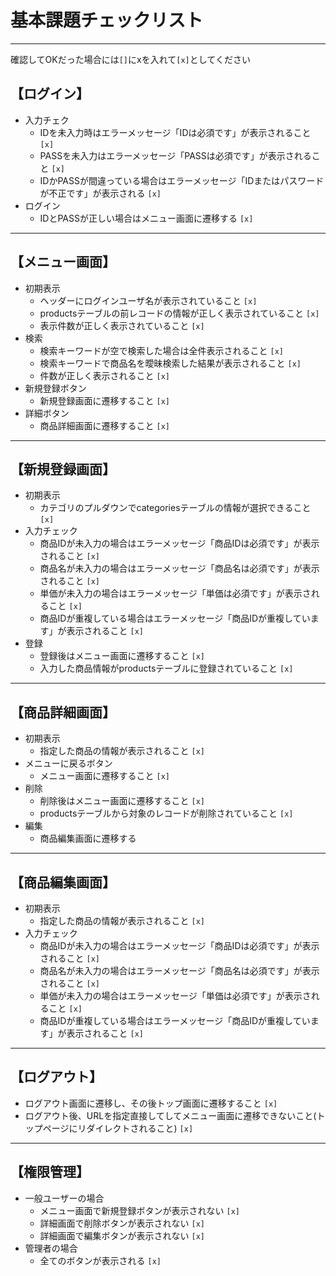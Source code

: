 # 基本課題チェックリスト

---

確認してOKだった場合には`[]`にxを入れて`[x]`としてください

## 【ログイン】

* 入力チェク
  * IDを未入力時はエラーメッセージ「IDは必須です」が表示されること `[x]` 
  * PASSを未入力はエラーメッセージ「PASSは必須です」が表示されること `[x]`  
  * IDかPASSが間違っている場合はエラーメッセージ「IDまたはパスワードが不正です」が表示される `[x]`
* ログイン
  * IDとPASSが正しい場合はメニュー画面に遷移する `[x]`

---

## 【メニュー画面】

* 初期表示
  * ヘッダーにログインユーザ名が表示されていること `[x]`
  * productsテーブルの前レコードの情報が正しく表示されていること `[x]`
  * 表示件数が正しく表示されていること `[x]`
* 検索
  * 検索キーワードが空で検索した場合は全件表示されること `[x]`
  * 検索キーワードで商品名を曖昧検索した結果が表示されること `[x]`
  * 件数が正しく表示されること `[x]`
* 新規登録ボタン
  * 新規登録画面に遷移すること `[x]`
* 詳細ボタン
  * 商品詳細画面に遷移すること `[x]`

---

## 【新規登録画面】

* 初期表示
  * カテゴリのプルダウンでcategoriesテーブルの情報が選択できること `[x]`
* 入力チェック
  * 商品IDが未入力の場合はエラーメッセージ「商品IDは必須です」が表示されること `[x]`
  * 商品名が未入力の場合はエラーメッセージ「商品名は必須です」が表示されること `[x]`
  * 単価が未入力の場合はエラーメッセージ「単価は必須です」が表示されること `[x]`
  * 商品IDが重複している場合はエラーメッセージ「商品IDが重複しています」が表示されること `[x]`
* 登録
  * 登録後はメニュー画面に遷移すること `[x]`
  * 入力した商品情報がproductsテーブルに登録されていること `[x]`

---

## 【商品詳細画面】

* 初期表示
  * 指定した商品の情報が表示されること `[x]`
* メニューに戻るボタン
  * メニュー画面に遷移すること `[x]`
* 削除
  * 削除後はメニュー画面に遷移すること `[x]`
  * productsテーブルから対象のレコードが削除されていること `[x]`
* 編集
  * 商品編集画面に遷移する

---

## 【商品編集画面】

* 初期表示
  * 指定した商品の情報が表示されること `[x]`
* 入力チェック
  * 商品IDが未入力の場合はエラーメッセージ「商品IDは必須です」が表示されること `[x]`
  * 商品名が未入力の場合はエラーメッセージ「商品名は必須です」が表示されること `[x]`
  * 単価が未入力の場合はエラーメッセージ「単価は必須です」が表示されること `[x]`
  * 商品IDが重複している場合はエラーメッセージ「商品IDが重複しています」が表示されること `[x]`

---

## 【ログアウト】

* ログアウト画面に遷移し、その後トップ画面に遷移すること `[x]`
* ログアウト後、URLを指定直接してしてメニュー画面に遷移できないこと(トップページにリダイレクトされること) `[x]`

---

## 【権限管理】

* 一般ユーザーの場合
  * メニュー画面で新規登録ボタンが表示されない `[x]`
  * 詳細画面で削除ボタンが表示されない `[x]`
  * 詳細画面で編集ボタンが表示されない `[x]`
* 管理者の場合
  * 全てのボタンが表示される `[x]`
